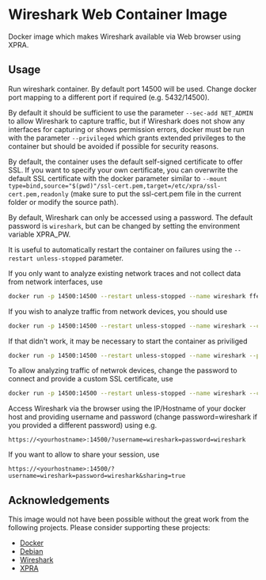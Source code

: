 # Wireshark Web Container Image

Docker image which makes Wireshark available via Web browser using XPRA.

## Usage

Run wireshark container. By default port 14500 will be used. Change docker port mapping to a different port if required (e.g. 5432/14500).

By default it should be sufficient to use the parameter `--sec-add NET_ADMIN` to allow Wireshark to capture traffic, but if Wireshark does not show any interfaces for capturing or shows permission errors, docker must be run with the parameter `--privileged` which grants extended privileges to the container but should be avoided if possible for security reasons.

By default, the container uses the default self-signed certificate to offer SSL. If you want to specify your own certificate, you can overwrite the default SSL certificate with the docker parameter similar to `--mount type=bind,source="$(pwd)"/ssl-cert.pem,target=/etc/xpra/ssl-cert.pem,readonly` (make sure to put the ssl-cert.pem file in the current folder or modify the source path).

By default, Wireshark can only be accessed using a password. The default password is `wireshark`, but can be changed by setting the environment variable XPRA_PW.

It is useful to automatically restart the container on failures using the `--restart unless-stopped` parameter.

If you only want to analyze existing network traces and not collect data from network interfaces, use
```bash
docker run -p 14500:14500 --restart unless-stopped --name wireshark ffeldhaus/wireshark
```

If you wish to analyze traffic from network devices, you should use

```bash
docker run -p 14500:14500 --restart unless-stopped --name wireshark --cap-add NET_ADMIN ffeldhaus/wireshark
```

If that didn't work, it may be necessary to start the container as priviliged

```bash
docker run -p 14500:14500 --restart unless-stopped --name wireshark --privileged ffeldhaus/wireshark
```

To allow analyzing traffic of netwrok devices, change the password to connect and provide a custom SSL certificate, use

```bash
docker run -p 14500:14500 --restart unless-stopped --name wireshark --cap-add NET_ADMIN -e XPRA_PW=mypassword --mount type=bind,source="$(pwd)"/ssl-cert.pem,target=/etc/xpra/ssl-cert.pem,readonly ffeldhaus/wireshark
```

Access Wireshark via the browser using the IP/Hostname of your docker host and providing username and password (change password=wireshark if you provided a different password) using e.g.

    https://<yourhostname>:14500/?username=wireshark=password=wireshark

If you want to allow to share your session, use

    https://<yourhostname>:14500/?username=wireshark=password=wireshark&sharing=true

## Acknowledgements

This image would not have been possible without the great work from the following projects. Please consider supporting these projects:
- [Docker](https://docker.com)
- [Debian](https://www.debian.org/donations)
- [Wireshark](https://www.wireshark.org/)
- [XPRA](https://xpra.org)